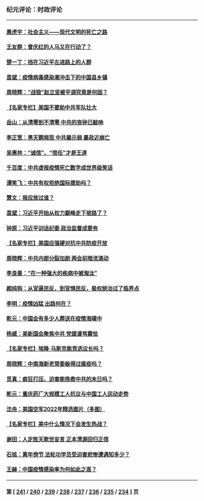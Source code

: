 ### 纪元评论：时政评论
---
#### [惠虎宇：社会主义——现代文明的死亡之路](../../pages/nsc1025/n13904452.md) 
#### [王友群：曾庆红的人马又在行动了？](../../pages/nsc1025/n13903414.md) 
#### [楚一丁：挡在习近平左进路上的人群](../../pages/nsc1025/n13904349.md) 
#### [袁斌：疫情病毒感染潮冲击下的中国县乡镇](../../pages/nsc1025/n13904162.md) 
#### [周晓辉：“战狼”赵立坚被平调究竟是何因？](../../pages/nsc1025/n13904011.md) 
#### [【名家专栏】美国不要助中共军队壮大](../../pages/nsc1025/n13903865.md) 
#### [岳山：从清零到不清零 中共的丧钟已敲响](../../pages/nsc1025/n13903888.md) 
#### [李­­正宽：黑天鹅频现 中共屡示弱 暴政近崩亡](../../pages/nsc1025/n13903747.md) 
#### [吴惠林：“诚信”、“信任”才是王道](../../pages/nsc1025/n13903821.md) 
#### [千百度：中共虚报疫情死亡数字成世界级笑话](../../pages/nsc1025/n13903618.md) 
#### [谭笑飞：中共有权拒绝国际援助吗？](../../pages/nsc1025/n13903650.md) 
#### [慧文：报应放过谁？](../../pages/nsc1025/n13903657.md) 
#### [袁斌：习近平开始从权力巅峰走下坡路了？](../../pages/nsc1025/n13903623.md) 
#### [钟原：习近平训话纪委 政治监督成要务](../../pages/nsc1025/n13903493.md) 
#### [【名家专栏】美国应强硬对抗中共防疫开放](../../pages/nsc1025/n13903174.md) 
#### [周晓辉：中共内部分裂加剧 两会前暗流涌动](../../pages/nsc1025/n13903260.md) 
#### [李良善：“在一种强大的疾病中被淘汰”](../../pages/nsc1025/n13903074.md) 
#### [颜纯钩：从官逼民反，到官惧民反，极权统治过了临界点](../../pages/nsc1025/n13902975.md) 
#### [李明：疫情凶猛 出路何在？](../../pages/nsc1025/n13902958.md) 
#### [乾元：中国会有多少人葬送在疫情海啸中](../../pages/nsc1025/n13902939.md) 
#### [杨威：美新国会聚焦中共 党媒谩骂露怯](../../pages/nsc1025/n13902501.md) 
#### [【名家专栏】埃隆‧马斯克能竞选议长吗？](../../pages/nsc1025/n13902320.md) 
#### [周晓辉：中南海新老常委躲得过瘟疫吗？](../../pages/nsc1025/n13902202.md) 
#### [觅真：疯狂打压、迫害能挽救中共的末日吗？](../../pages/nsc1025/n13902242.md) 
#### [乾元：重庆药厂大规模工人抗议与中国工人运动走势](../../pages/nsc1025/n13902054.md) 
#### [沈舟：美国空军2022年精选图片（多图）](../../pages/nsc1025/n13901780.md) 
#### [【名家专栏】美中什么情况下会发生热战？](../../pages/nsc1025/n13901680.md) 
#### [谢田：人定胜天欺世妄言 正本清源回归正信](../../pages/nsc1025/n13901284.md) 
#### [石铭：离年傍节 法轮功学员受迫害悲惨遭遇知多少？](../../pages/nsc1025/n13901265.md) 
#### [王赫：中国疫情感染率为何如此之高？](../../pages/nsc1025/n13901139.md) 

---
#### 第 [ [241](./241.md) / [240](./240.md) / [239](./239.md) / [238](./238.md) / [237](./237.md) / [236](./236.md) / [235](./235.md) / [234](./234.md) ] 页
